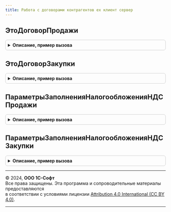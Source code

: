 ```yaml
---
title: Работа с договорами контрагентов ех клиент сервер
---
```



## ЭтоДоговорПродажи
<details style="margin: 1em 0; padding: 0.5em; border: 1px solid #ccc; border-radius: 6px;">

<summary style="font-weight: bold; cursor: pointer;">Описание, пример вызова</summary>

```bsl

// Функция является адаптированным методом Перечисления.ТипыДоговоров.ЭтоДоговорПродажи
Функция ЭтоДоговорПродажи(ВидДоговораУХ) Экспорт
```

Пример вызова
```bsl
Результат = РаботаСДоговорамиКонтрагентовЕХКлиентСервер.ЭтоДоговорПродажи(ВидДоговораУХ) 
```
</details>

## ЭтоДоговорЗакупки
<details style="margin: 1em 0; padding: 0.5em; border: 1px solid #ccc; border-radius: 6px;">

<summary style="font-weight: bold; cursor: pointer;">Описание, пример вызова</summary>

```bsl

// Проверяет, является ли переданный тип договора договором закупки.
//
// Параметры:
//  ТипДоговора - ПеречислениеСсылка.ТипыДоговоров - тип договора, который необходимо проверить.
//
// Возвращаемое значение:
//  Булево - Истина, если тип договора относится к договорам закупки.
//
Функция ЭтоДоговорЗакупки(ВидДоговораУХ) Экспорт
```

Пример вызова
```bsl
Результат = РаботаСДоговорамиКонтрагентовЕХКлиентСервер.ЭтоДоговорЗакупки(ВидДоговораУХ) 
```
</details>

## ПараметрыЗаполненияНалогообложенияНДСПродажи
<details style="margin: 1em 0; padding: 0.5em; border: 1px solid #ccc; border-radius: 6px;">

<summary style="font-weight: bold; cursor: pointer;">Описание, пример вызова</summary>

```bsl

// Возвращает структуру параметров для заполнения налогообложения НДС продажи.
//
// Параметры:
//  Объект - СправочникОбъект.ДоговорыКонтрагентов - договор, по которому необходимо сформировать параметры.
//
// Возвращаемое значение:
//  Структура - Параметры заполнения, описание параметров см. УчетНДСУПКлиентСервер.ПараметрыЗаполненияНалогообложенияНДСПродажи();
//
Функция ПараметрыЗаполненияНалогообложенияНДСПродажи(Объект) Экспорт
```

Пример вызова
```bsl
Результат = РаботаСДоговорамиКонтрагентовЕХКлиентСервер.ПараметрыЗаполненияНалогообложенияНДСПродажи(Объект) 
```
</details>

## ПараметрыЗаполненияНалогообложенияНДСЗакупки
<details style="margin: 1em 0; padding: 0.5em; border: 1px solid #ccc; border-radius: 6px;">

<summary style="font-weight: bold; cursor: pointer;">Описание, пример вызова</summary>

```bsl

// Возвращает структуру параметров для заполнения налогообложения НДС закупки.
//
// Параметры:
//  Объект - СправочникОбъект.ДоговорыКонтрагентов - договор, по которому необходимо сформировать параметры.
//
// Возвращаемое значение:
//  Структура - Параметры заполнения, описание параметров см. УчетНДСУПКлиентСервер.ПараметрыЗаполненияНалогообложенияНДСЗакупки();
//
Функция ПараметрыЗаполненияНалогообложенияНДСЗакупки(Объект) Экспорт
```

Пример вызова
```bsl
Результат = РаботаСДоговорамиКонтрагентовЕХКлиентСервер.ПараметрыЗаполненияНалогообложенияНДСЗакупки(Объект) 
```
</details>

---

© 2024, **ООО 1С-Софт**  
Все права защищены. Эта программа и сопроводительные материалы предоставляются  
в соответствии с условиями лицензии [Attribution 4.0 International (CC BY 4.0)](https://creativecommons.org/licenses/by/4.0/legalcode).

---
